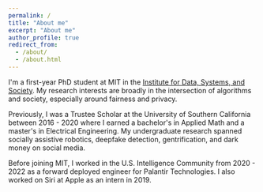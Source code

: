 ```yaml
---
permalink: /
title: "About me"
excerpt: "About me"
author_profile: true
redirect_from: 
  - /about/
  - /about.html
---
```


I'm a first-year PhD student at MIT in the [Institute for Data, Systems, and Society](https://idss.mit.edu/research/). My research interests are broadly in the intersection of algorithms and society, especially around fairness and privacy. 

Previously, I was a Trustee Scholar at the University of Southern California between 2016 - 2020 where I earned a bachelor's in Applied Math and a master's in Electrical Engineering. My undergraduate research spanned socially assistive robotics, deepfake detection, gentrification, and dark money on social media. 

Before joining MIT, I worked in the U.S. Intelligence Community from 2020 - 2022 as a forward deployed engineer for Palantir Technologies. I also worked on Siri at Apple as an intern in 2019.
